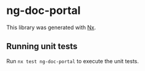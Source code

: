 # ng-doc-portal

This library was generated with [Nx](https://nx.dev).

## Running unit tests

Run `nx test ng-doc-portal` to execute the unit tests.
